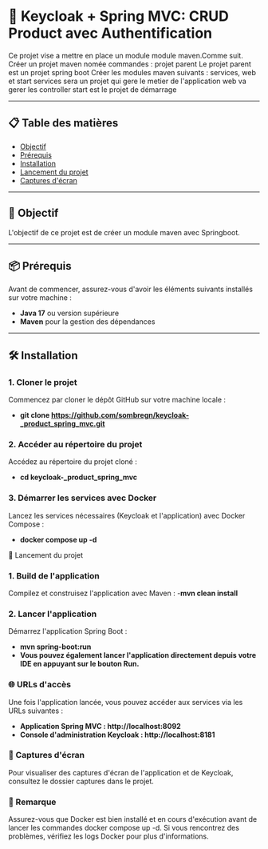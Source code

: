 # 🚀 Keycloak + Spring MVC: CRUD Product avec Authentification

Ce projet vise a mettre en place un module module maven.Comme suit.
Créer un projet maven nomée commandes : projet parent
Le projet parent est un projet spring boot
Créer les modules maven suivants : services, web et start
services sera un projet qui gere le metier de l'application
web va gerer les controller
start est le projet de démarrage

---

## 📋 Table des matières
- [Objectif](#-objectif)
- [Prérequis](#-prérequis)
- [Installation](#-installation)
- [Lancement du projet](#-lancement-du-projet)
- [Captures d'écran](#-captures-décran)

---

## 🎯 Objectif
L'objectif de ce projet est de créer un module maven avec Springboot.

---

## 📦 Prérequis
Avant de commencer, assurez-vous d'avoir les éléments suivants installés sur votre machine :

- **Java 17** ou version supérieure 
- **Maven** pour la gestion des dépendances

---

## 🛠 Installation

### 1. Cloner le projet
Commencez par cloner le dépôt GitHub sur votre machine locale :
- **git clone https://github.com/sombregn/keycloak-_product_spring_mvc.git**

### 2. Accéder au répertoire du projet
Accédez au répertoire du projet cloné :
- **cd keycloak-_product_spring_mvc**

### 3. Démarrer les services avec Docker
Lancez les services nécessaires (Keycloak et l'application) avec Docker Compose :
- **docker compose up -d**

🚀 Lancement du projet
### 1. Build de l'application
Compilez et construisez l'application avec Maven :
-**mvn clean install**

### 2. Lancer l'application
Démarrez l'application Spring Boot :
- **mvn spring-boot:run**
- **Vous pouvez également lancer l'application directement depuis votre IDE en appuyant sur le bouton Run.**

### 🌐 URLs d'accès
Une fois l'application lancée, vous pouvez accéder aux services via les URLs suivantes :
- **Application Spring MVC : http://localhost:8092**
- **Console d'administration Keycloak : http://localhost:8181**

### 📸 Captures d'écran
Pour visualiser des captures d'écran de l'application et de Keycloak, consultez le dossier captures dans le projet.

### 📝 Remarque
Assurez-vous que Docker est bien installé et en cours d'exécution avant de lancer les commandes docker compose up -d. Si vous rencontrez des problèmes, vérifiez les logs Docker pour plus d'informations.
